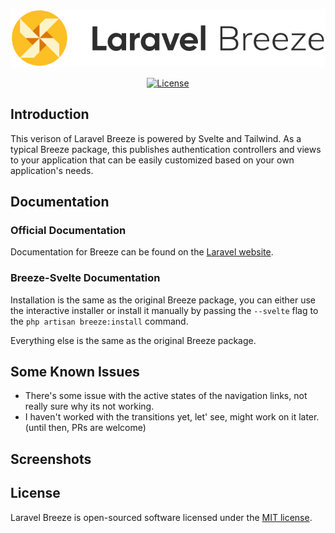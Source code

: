 <p align="center"><img src="/art/logo.svg" alt="Logo Laravel Breeze"></p>

<p align="center">
    <a href="https://packagist.org/packages/laravel/breeze">
        <img src="https://img.shields.io/packagist/l/laravel/breeze" alt="License">
    </a>
</p>

## Introduction

This verison of Laravel Breeze is powered by Svelte and Tailwind.
As a typical Breeze package, this publishes authentication controllers and views to your application that can be easily customized based on your own application's needs.

## Documentation

### Official Documentation
Documentation for Breeze can be found on the [Laravel website](https://laravel.com/docs/starter-kits#laravel-breeze).

### Breeze-Svelte Documentation
Installation is the same as the original Breeze package, you can either use the interactive installer or install it manually by passing the `--svelte` flag to the `php artisan breeze:install` command.

Everything else is the same as the original Breeze package.

## Some Known Issues
- There's some issue with the active states of the navigation links, not really sure why its not working.
- I haven't worked with the transitions yet, let' see, might work on it later.(until then, PRs are welcome)

## Screenshots

## License

Laravel Breeze is open-sourced software licensed under the [MIT license](LICENSE.md).
